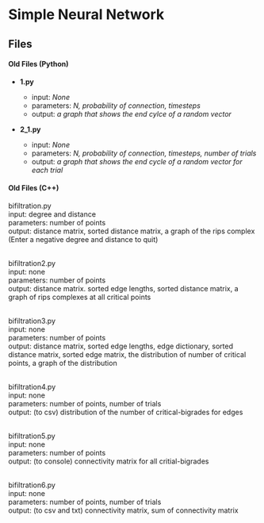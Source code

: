 # Simple Neural Network

## Files

#### Old Files (Python)
* **1.py**
    * input: *None*
    * parameters: *N, probability of connection, timesteps*
    * output: *a graph that shows the end cylce of a random vector*

* **2_1.py**
    * input: *None*
    * parameters: *N, probability of connection, timesteps, number of trials*
    * output: *a graph that shows the end cycle of a random vector for each trial*

#### Old Files (C++)


bifiltration.py\
input: degree and distance\
parameters: number of points\
output: distance matrix, sorted distance matrix, a graph of the rips complex\
(Enter a negative degree and distance to quit)

\
bifiltration2.py\
input: none\
parameters: number of points\
output: distance matrix. sorted edge lengths, sorted distance matrix, a graph of rips complexes at all critical points

\
bifiltration3.py\
input: none\
parameters: number of points\
output: distance matrix, sorted edge lengths, edge dictionary, sorted distance matrix, sorted edge matrix, the distribution of number of critical points, a graph of the distribution

\
bifiltration4.py\
input: none\
parameters: number of points, number of trials\
output: (to csv) distribution of the number of critical-bigrades for edges

\
bifiltration5.py\
input: none\
parameters: number of points\
output: (to console) connectivity matrix for all critial-bigrades

\
bifiltration6.py\
input: none\
parameters: number of points, number of trials\
output: (to csv and txt) connectivity matrix, sum of connectivity matrix
